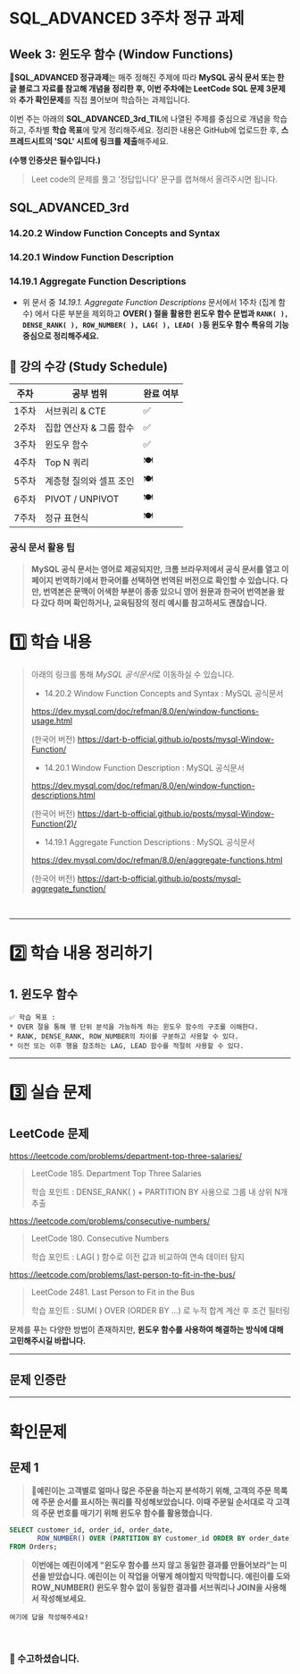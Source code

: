 # SQL_ADVANCED 3주차 정규 과제 

## Week 3: 윈도우 함수 (Window Functions)

📌**SQL_ADVANCED 정규과제**는 매주 정해진 주제에 따라 **MySQL 공식 문서 또는 한글 블로그 자료를 참고해 개념을 정리한 후, 이번 주차에는 LeetCode SQL 문제 3문제**와 **추가 확인문제**를 직접 풀어보며 학습하는 과제입니다. 

이번 주는 아래의 **SQL_ADVANCED_3rd_TIL**에 나열된 주제를 중심으로 개념을 학습하고, 주차별 **학습 목표**에 맞게 정리해주세요. 정리한 내용은 GitHub에 업로드한 후, **스프레드시트의 'SQL' 시트에 링크를 제출**해주세요. 



**(수행 인증샷은 필수입니다.)** 

> Leet code의 문제를 풀고 '정답입니다' 문구를 캡쳐해서 올려주시면 됩니다. 



## SQL_ADVANCED_3rd

### 14.20.2 Window Function Concepts and Syntax

### 14.20.1 Window Function Description

### 14.19.1 Aggregate Function Descriptions

- 위 문서 중 *14.19.1. Aggregate Function Descriptions* 문서에서 1주차 (집계 함수) 에서 다룬 부분을 제외하고 **OVER( ) 절을 활용한 윈도우 함수 문법과 `RANK( ), DENSE_RANK( ), ROW_NUMBER( ), LAG( ), LEAD( )`등 윈도우 함수 특유의 기능 중심으로 정리해주세요.**



## 🏁 강의 수강 (Study Schedule)

| 주차  | 공부 범위               | 완료 여부 |
| ----- | ----------------------- | --------- |
| 1주차 | 서브쿼리 & CTE          | ✅         |
| 2주차 | 집합 연산자 & 그룹 함수 | ✅         |
| 3주차 | 윈도우 함수             | ✅         |
| 4주차 | Top N 쿼리              | 🍽️         |
| 5주차 | 계층형 질의와 셀프 조인 | 🍽️         |
| 6주차 | PIVOT / UNPIVOT         | 🍽️         |
| 7주차 | 정규 표현식             | 🍽️         |



### 공식 문서 활용 팁

>  **MySQL 공식 문서는 영어로 제공되지만, 크롬 브라우저에서 공식 문서를 열고 이 페이지 번역하기에서 한국어를 선택하면 번역된 버전으로 확인할 수 있습니다. 다만, 번역본은 문맥이 어색한 부분이 종종 있으니 영어 원문과 한국어 번역본을 왔다 갔다 하며 확인하거나, 교육팀장의 정리 예시를 참고하셔도 괜찮습니다.**



# 1️⃣ 학습 내용

> 아래의 링크를 통해 *MySQL 공식문서*로 이동하실 수 있습니다.
>
> - 14.20.2 Window Function Concepts and Syntax : MySQL 공식문서
>
> https://dev.mysql.com/doc/refman/8.0/en/window-functions-usage.html
>
> (한국어 버전) https://dart-b-official.github.io/posts/mysql-Window-Function/
>
> - 14.20.1 Window Function Description : MySQL 공식문서
>
> https://dev.mysql.com/doc/refman/8.0/en/window-function-descriptions.html
>
> (한국어 버전) https://dart-b-official.github.io/posts/mysql-Window-Function(2)/
>
> - 14.19.1 Aggregate Function Descriptions : MySQL 공식문서
>
> https://dev.mysql.com/doc/refman/8.0/en/aggregate-functions.html
>
> (한국어 버전) https://dart-b-official.github.io/posts/mysql-aggregate_function/
>

<br>



---

# 2️⃣ 학습 내용 정리하기

## 1. 윈도우 함수

~~~
✅ 학습 목표 :
* OVER 절을 통해 행 단위 분석을 가능하게 하는 윈도우 함수의 구조를 이해한다.
* RANK, DENSE_RANK, ROW_NUMBER의 차이를 구분하고 사용할 수 있다.
* 이전 또는 이후 행을 참조하는 LAG, LEAD 함수를 적절히 사용할 수 있다.
~~~

<!-- 새롭게 배운 내용을 자유롭게 정리해주세요.-->



---

# 3️⃣ 실습 문제

## LeetCode 문제 

https://leetcode.com/problems/department-top-three-salaries/

> LeetCode 185. Department Top Three Salaries 
>
> 학습 포인트 : DENSE_RANK( ) + PARTITION BY 사용으로 그룹 내 상위 N개 추출

https://leetcode.com/problems/consecutive-numbers/

> LeetCode 180. Consecutive Numbers 
>
> 학습 포인트 : LAG( ) 함수로 이전 값과 비교하여 연속 데이터 탐지 

https://leetcode.com/problems/last-person-to-fit-in-the-bus/

> LeetCode 2481. Last Person to Fit in the Bus 
>
> 학습 포인트 : SUM( ) OVER (ORDER BY ...) 로 누적 합계 계산 후 조건 필터링 



문제를 푸는 다양한 방법이 존재하지만, **윈도우 함수를 사용하여 해결하는 방식에 대해 고민해주시길 바랍니다.** 

---

## 문제 인증란

<!-- 이 주석을 지우고 여기에 문제 푼 인증사진을 올려주세요. -->



---

# 확인문제

## 문제 1

> **🧚예린이는 고객별로 얼마나 많은 주문을 하는지 분석하기 위해, 고객의 주문 목록에 주문 순서를 표시하는 쿼리를 작성해보았습니다. 이때 주문일 순서대로 각 고객의 주문 번호를 매기기 위해 윈도우 함수를 활용했습니다.**

~~~sql
SELECT customer_id, order_id, order_date,
       ROW_NUMBER() OVER (PARTITION BY customer_id ORDER BY order_date) AS order_rank
FROM Orders;
~~~

> **이번에는 예린이에게 "윈도우 함수를 쓰지 않고 동일한 결과를 만들어보라"는 미션을 받았습니다. 예린이는 이 작업을 어떻게 해야할지 막막합니다. 예린이를 도와 ROW_NUMBER() 윈도우 함수 없이 동일한 결과를 서브쿼리나 JOIN을 사용해서 작성해보세요.**

~~~
여기에 답을 작성해주세요!
~~~



<br>

### 🎉 수고하셨습니다.
